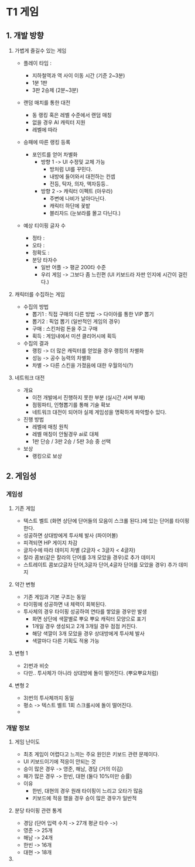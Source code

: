 # T1 게임 
## 1. 개발 방향
1) 가볍게 즐길수 있는 게임  
   - 플레이 타임 : 
      - 지하철역과 역 사이 이동 시간 (기준 2~3분) 
      - 1분 1판
      - 3판 2승제 (2분~3분)
   - 랜덤 매치를 통한 대전
      - 동 랭킹 혹은 레벨 수준에서 랜덤 매칭
      - 없을 경우 AI 캐릭터 지원
      - 레벨에 따라 
   - 승패에 따른 랭킹 등록
      - 포인트를 얻어 차별화 
         - 방향 1 -> UI 수정및 교체 가능   
            - 방처럼 UI를 꾸민다.
            - 내방에 들어와서 대전하는 컨셉
            - 전등, 탁자, 의자, 액자등등.. 
         - 방향 2 -> 캐릭터 이펙트 (아우라)
            - 주변에 나비가 날아다닌다. 
            - 캐릭터 하단에 꽃밭 
            - 블리자드 (눈보라를 몰고 다닌다.)

   - 예상 티이핑 글자 수 
      - 정타 : 
      - 오타 : 
      - 정확도 : 
      - 분당 타자수 
         - 일반 어플 -> 평균 200타 수준
         - 우리 게임 -> 그보다 좀 느린편 (UI 키보드라 자판 인지에 시간이 걸린다.) 
       
2) 캐릭터를 수집하는 게임
   - 수집의 방법 
      - 뽑기1 : 직접 구매의 다른 방법 -> 다이아를 통한 VIP 뽑기
      - 뽑기2 : 픽업 뽑기 (일반적인 게임의 경우) 
      - 구매 : 스킨처럼 돈을 주고 구매
      - 획득 : 게임내에서 미션 클리어시에 획득  
   - 수집의 결과
      - 랭킹 -> 더 많은 캐릭터를 얻었을 경우 랭킹의 차별화
      - 성능 -> 공수 능력의 차별화 
      - 차별 -> 다른 스킨을 가졌음에 대한 우월의식(?)
  
3) 네트워크 대전
    - 개요 
      - 이전 개발에서 진행하지 못한 부분 (실시간 서버 부재)
      - 점핑파티, 인형뽑기를 통해 기술 확보 
      - 네트워크 대전이 되어야 실제 게임성을 명확하게 파악할수 있다. 
    - 진행 방법
      - 레벨에 매칭 원칙  
      - 레벨 매칭이 안될경우 ai로 대체     
      - 1판 단승 / 3판 2승 / 5판 3승 중 선택  
    - 보상
      - 랭킹으로 보상 

## 2. 게임성
### 게임성 
1) 기존 게임
   - 텍스트 벨트 (화면 상단에 단어들의 모음이 스크롤 된다.)에 있는 단어를 타이핑한다.
   - 성공하면 상대방에게 투사체 발사 (파이어볼)
   - 피격되면 HP 게이지 차감
   - 글자수에 따라 데미지 차별 (2글자 < 3글자 < 4글자)
   - 칼라 콤보(같은 칼라의 단어를 3개 모았을 경우)로 추가 데미지
   - 스트레이트 콤보(2글자 단어,3글자 단어,4글자 단어를 모았을 경우) 추가 데미지
    
2) 약간 변형
   - 기존 게임과 기본 구조는 동일 
   - 타이핑에 성공하면 내 체력이 회복된다. 
   - 투사체의 경우 타이핑 성공하여 연타를 쌓았을 경우만 발생
      - 화면 상단에 색깔별로 뿌요 뿌요 캐릭터 모양으로 표기
      - 1개일 경우 생성되고 2개 3개일 경우 점점 커진다.
      - 해당 색깔이 3개 모았을 경우 상대방에게 투사체 발사
      - 색깔마다 다른 기획도 적용 가능   

3) 변형 1
   - 2)번과 비슷
   - 다만.. 투사체가 아니라 상대방에 돌이 떨어진다. (뿌요뿌요처럼) 

4) 변형 2
   - 3)번의 투사체까지 동일 
   - 평소 -> 텍스트 벨트 1회 스크롤시에 돌이 떨어진다. 
   - 

### 개발 정보
1) 게임 난이도 
   - 최초 게임이 어렵다고 느끼는 주요 원인은 키보드 관련 문제이다. 
   - UI 키보드이기에 적응이 안되는 것
   - 승이 많은 경우 -> 영준, 해남, 경담 (거의 이김)
   - 패가 많은 경우 -> 한빈, 대현 (둘다 10%미만 승률) 
   - 이유 
      - 한빈, 대현의 경우 원래 타이핑이 느리고 오타가 많음
      - 키보드에 적응 했을 경우 승이 많은 경우가 일반적

2) 분당 타이핑 관련 통계 
   - 경담 (단어 입력 수치 -> 27개 평균 타수 ->)
   - 영준 -> 25개
   - 해남 -> 24개
   - 한빈 -> 16개
   - 대현 -> 18개 
3) 
